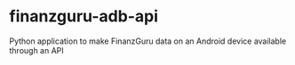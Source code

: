 # finanzguru-adb-api
Python application to make FinanzGuru data on an Android device available through an API
